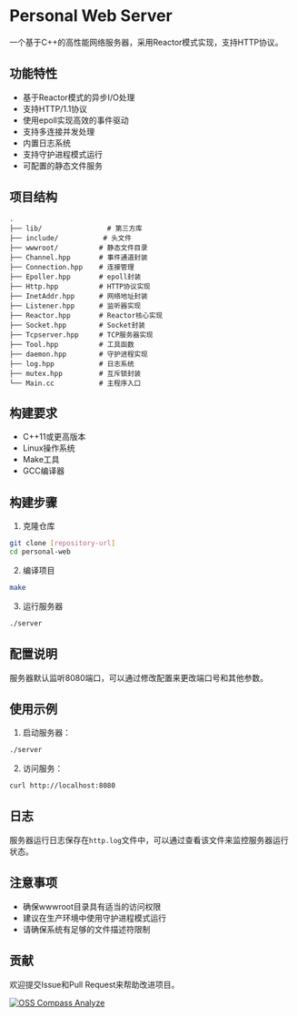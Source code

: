 # Personal Web Server

一个基于C++的高性能网络服务器，采用Reactor模式实现，支持HTTP协议。

## 功能特性

- 基于Reactor模式的异步I/O处理
- 支持HTTP/1.1协议
- 使用epoll实现高效的事件驱动
- 支持多连接并发处理
- 内置日志系统
- 支持守护进程模式运行
- 可配置的静态文件服务

## 项目结构

```
.
├── lib/                # 第三方库
├── include/           # 头文件
├── wwwroot/          # 静态文件目录
├── Channel.hpp       # 事件通道封装
├── Connection.hpp    # 连接管理
├── Epoller.hpp       # epoll封装
├── Http.hpp          # HTTP协议实现
├── InetAddr.hpp      # 网络地址封装
├── Listener.hpp      # 监听器实现
├── Reactor.hpp       # Reactor核心实现
├── Socket.hpp        # Socket封装
├── Tcpserver.hpp     # TCP服务器实现
├── Tool.hpp          # 工具函数
├── daemon.hpp        # 守护进程实现
├── log.hpp           # 日志系统
├── mutex.hpp         # 互斥锁封装
└── Main.cc           # 主程序入口
```

## 构建要求

- C++11或更高版本
- Linux操作系统
- Make工具
- GCC编译器

## 构建步骤

1. 克隆仓库
```bash
git clone [repository-url]
cd personal-web
```

2. 编译项目
```bash
make
```

3. 运行服务器
```bash
./server
```

## 配置说明

服务器默认监听8080端口，可以通过修改配置来更改端口号和其他参数。

## 使用示例

1. 启动服务器：
```bash
./server
```

2. 访问服务：
```bash
curl http://localhost:8080
```

## 日志

服务器运行日志保存在`http.log`文件中，可以通过查看该文件来监控服务器运行状态。

## 注意事项

- 确保wwwroot目录具有适当的访问权限
- 建议在生产环境中使用守护进程模式运行
- 请确保系统有足够的文件描述符限制


## 贡献

欢迎提交Issue和Pull Request来帮助改进项目。 

[![OSS Compass Analyze](https://compass.gitee.com/chart/sms0srck.svg?metric=overview&y_trans=1&range=6M)](https://compass.gitee.com/analyze/sms0srck#topic_overview)